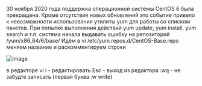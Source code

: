 30 ноября 2020 года поддержка операционной системы CentOS 6 была прекращена. Кроме отсутствия новых обновлений это событие привело к невозможности использования утилиты yum для работы со списком пакетов. При попытке выполнения действий yum update, yum install, yum search и т.п. система начала выдавать ошибку на репозиторий /yum/x86_64/6/base/
Идём в vi /etc/yum.repos.d/CentOS-Base.repo меняем название и раскомментируем строки

![image](https://github.com/user-attachments/assets/5260a5ed-7b64-4cdc-bf59-288c7250a82d)

в редакторе vi 
i - редактировать
Esc - выход из редактора
:wq - не забудте записать (первая буква :w write) 
